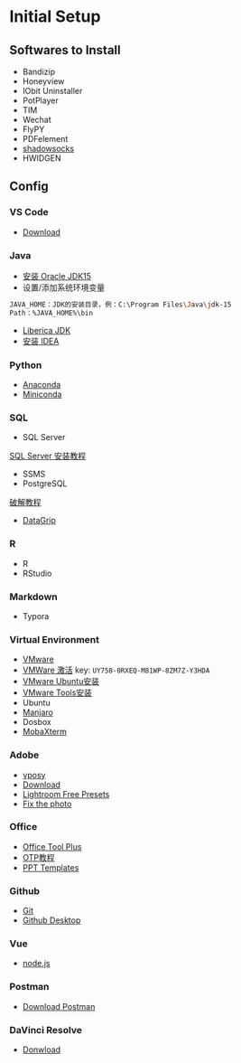 # Initial Setup

## Softwares to Install

- Bandizip
- Honeyview
- IObit Uninstaller
- PotPlayer
- TIM
- Wechat
- FlyPY
- PDFelement
- [shadowsocks](https://shadowsocks.org/en/download/clients.html)
- HWIDGEN

## Config

### VS Code

- [Download](https://code.visualstudio.com/)

### Java

- [安装 Oracle JDK15](https://www.oracle.com/java/technologies/javase-downloads.html)
- 设置/添加系统环境变量

```sh
JAVA_HOME：JDK的安装目录，例：C:\Program Files\Java\jdk-15
Path：%JAVA_HOME%\bin
```

- [Liberica JDK](https://bell-sw.com/)
- [安装 IDEA](https://www.jetbrains.com/idea/download/#section=windows)

### Python

- [Anaconda](https://www.anaconda.com/products/individual)
- [Miniconda](https://docs.conda.io/en/latest/miniconda.html)

### SQL

- SQL Server

[SQL Server 安装教程](https://blog.csdn.net/NBbz2018/article/details/92669721)

- SSMS
- PostgreSQL

[破解教程](https://www.52pojie.cn/thread-952490-1-1.html)

- [DataGrip](https://www.jetbrains.com/datagrip/)

### R

- R
- RStudio

### Markdown

- Typora

### Virtual Environment

- [VMware](https://www.vmware.com/cn.html)
- [VMWare 激活](https://www.52pojie.cn/thread-1027984-1-1.html) key: `UY758-0RXEQ-M81WP-8ZM7Z-Y3HDA`
- [VMware Ubuntu安装](https://blog.csdn.net/qq_41782425/article/details/85119258)
- [VMware Tools安装](https://blog.csdn.net/qq_41782425/article/details/85125807)
- Ubuntu
- [Manjaro](https://manjaro.org/)
- Dosbox
- [MobaXterm](https://mobaxterm.mobatek.net/)

### Adobe

- [vposy](https://weibo.com/vposy)
- [Download](https://www.sameen.art/download.html?pid=466)
- [Lightroom Free Presets](https://www.freepresets.com/)
- [Fix the photo](https://fixthephoto.com/)

### Office

- [Office Tool Plus](https://otp.landian.vip/zh-cn/)
- [OTP教程](https://blog.csdn.net/weixin_45729075/article/details/106224430)
- [PPT Templates](http://www.1ppt.com/)

### Github

- [Git](https://git-scm.com/)
- [Github Desktop](https://desktop.github.com/)

### Vue

- [node.js](https://nodejs.org/zh-cn/)

### Postman

- [Download Postman](https://www.postman.com/downloads/)

### DaVinci Resolve

- [Donwload](https://www.blackmagicdesign.com/cn/products/davinciresolve/)
